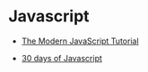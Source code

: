 # Javascript

- [The Modern JavaScript Tutorial](https://javascript.info/)

- [30 days of Javascript](https://github.com/Asabeneh/30-Days-Of-JavaScript)
